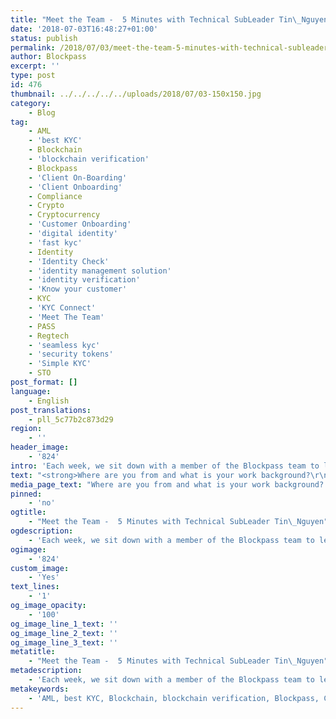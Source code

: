```yaml
---
title: "Meet the Team -  5 Minutes with Technical SubLeader Tin\_Nguyen"
date: '2018-07-03T16:48:27+01:00'
status: publish
permalink: /2018/07/03/meet-the-team-5-minutes-with-technical-subleader-tin-nguyen
author: Blockpass
excerpt: ''
type: post
id: 476
thumbnail: ../../../../../uploads/2018/07/03-150x150.jpg
category:
    - Blog
tag:
    - AML
    - 'best KYC'
    - Blockchain
    - 'blockchain verification'
    - Blockpass
    - 'Client On-Boarding'
    - 'Client Onboarding'
    - Compliance
    - Crypto
    - Cryptocurrency
    - 'Customer Onboarding'
    - 'digital identity'
    - 'fast kyc'
    - Identity
    - 'Identity Check'
    - 'identity management solution'
    - 'identity verification'
    - 'Know your customer'
    - KYC
    - 'KYC Connect'
    - 'Meet The Team'
    - PASS
    - Regtech
    - 'seamless kyc'
    - 'security tokens'
    - 'Simple KYC'
    - STO
post_format: []
language:
    - English
post_translations:
    - pll_5c77b2c873d29
region:
    - ''
header_image:
    - '824'
intro: 'Each week, we sit down with a member of the Blockpass team to learn where they come from, what their day to day looks like, and what they love about blockchain.  '
text: "<strong>Where are you from and what is your work background?\r\n</strong>My career started off at GameLoft (a famous mobile game company). I experienced various environments and roles in game development (Gameplay, VFX\_, Network ) and some interesting experiences as a SaiGon Technical Leader of <a href=\"https://www.what.games/en/\">WHAT Game</a>. After 6 years working on gaming industries, I slowly lost my interest and wanted to challenge myself in fintech. My new interest in blockchain technology.\r\n\r\n<strong>What is your role at Blockpass?\r\n</strong>I’m the Technical Leader for the Blockpass team. My main role is focused on working on the integration of external services with Blockpass along with developing API, Dashboard and SDK also. Supporting external service teams to ensure that their integration is smooth. I am also working on setting up some automation tools (Jenkins\_, Dockerlize) and bot testing. In my spare time, I usually take time to read news of blockchain technology, and think of ways to apply them to Blockpass.\r\n\r\n<strong>What do your daily activities look like?\r\n</strong>I start my working day discussing past tasks, current tasks, any issues that need technical support or business decisions, I collect and analyze feedback / suggestion / report error from external services and brainstorm about what we should do next to improve the Blockpass eco-systems. I usually work on prototypes first and analyze results with the team later on. Afternoons I usually spend about 1–2 hours to review and feedback team member pull requests.\r\n\r\n<strong>How did you get involved in Blockpass?\r\n</strong>I knew Blockpass from Toan Hoang — my best colleague. That was first time I heard about blockchain. After a few months, I decided to join IBL (a top blockchain company in VietNam) and be a part of Blockpass.\r\n\r\n<strong>What’s your favourite blockchain related benefit?\r\n</strong>The transparency. That is what makes blockchain different from other database solutions.\r\n\r\n<strong>Where do you see the industry headed over the next 5 years?\r\n</strong>Well I would hope to see blockchain become more scalable and solve more practical real-life problems.\r\n\r\n<strong>If you could spend an hour with anyone from history, who would it be and why?\r\n</strong>I would choose Leonardo Da Vinci. I read a lot about his inventions and wonder how he could have sketched a tank, helicopter, parachute\_… from the late 15th century. Most of them have correct working principles similar to those found in the modern ones."
media_page_text: "Where are you from and what is your work background? My career started off at GameLoft (a famous mobile game company). I experienced various environments and roles in game development (Gameplay, VFX\_, Network ) and some interesting experiences as a SaiGon Technical Leader of WHAT Game."
pinned:
    - 'no'
ogtitle:
    - "Meet the Team -  5 Minutes with Technical SubLeader Tin\_Nguyen"
ogdescription:
    - 'Each week, we sit down with a member of the Blockpass team to learn where they come from, what their day to day looks like, and what they love about blockchain.  '
ogimage:
    - '824'
custom_image:
    - 'Yes'
text_lines:
    - '1'
og_image_opacity:
    - '100'
og_image_line_1_text: ''
og_image_line_2_text: ''
og_image_line_3_text: ''
metatitle:
    - "Meet the Team -  5 Minutes with Technical SubLeader Tin\_Nguyen"
metadescription:
    - 'Each week, we sit down with a member of the Blockpass team to learn where they come from, what their day to day looks like, and what they love about blockchain.  '
metakeywords:
    - 'AML, best KYC, Blockchain, blockchain verification, Blockpass, Client On-Boarding, Client Onboarding, Compliance, Crypto, Cryptocurrency, Customer Onboarding, digital identity, fast kyc, Identity, Identity Check, identity management solution, identity verification, Know your customer, KYC, KYC Connect, PASS, Regtech, seamless kyc, security tokens, Simple KYC, STO, Meet The Team'
---
```

<!DOCTYPE html PUBLIC "-//W3C//DTD HTML 4.0 Transitional//EN" "http://www.w3.org/TR/REC-html40/loose.dtd">
<?xml encoding="UTF-8">
